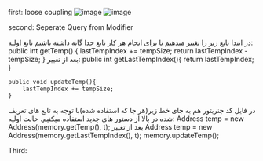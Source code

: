 first: loose coupling
![image](https://github.com/alikmr1378/softeng7/assets/87147901/380840c4-2cff-45b9-bf89-cbfbd73c91cb)
![image](https://github.com/alikmr1378/softeng7/assets/87147901/7021dbe9-afc7-4aa3-9281-8a3345902fc0)

second: 
Seperate Query from Modifier

در ابتدا تابع زیر را تغییر میدهیم تا برای انجام هر کار تابع جدا گانه داشته باشیم
تابع اولیه:
    public int getTemp() {
        lastTempIndex += tempSize;
        return lastTempIndex - tempSize;
    }
    بعد از تغییر:
        public int getLastTempIndex(){
        return lastTempIndex;
    }

    public void updateTemp(){
        lastTempIndex += tempSize;
    }
در فایل کد جنریتور هم به جای خط زیر(هر جا که استفاده شده)با توجه به تابع های تعریف شده در بالا از دستور های جدید استفاده میکنیم.
    حالت اولیه:
Address temp = new Address(memory.getTemp(), t);
بعد از تغییر
Address temp = new Address(memory.getLastTempIndex(), t);
memory.updateTemp();

Third:

